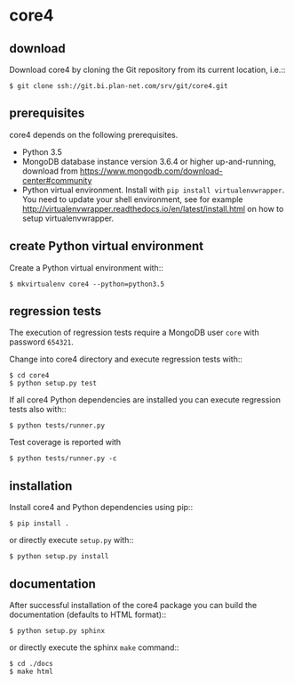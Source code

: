 core4
===== 

download
--------

Download core4 by cloning the Git repository from its current location, i.e.::

    $ git clone ssh://git.bi.plan-net.com/srv/git/core4.git


prerequisites 
-------------
core4 depends on the following prerequisites.


* Python 3.5
* MongoDB database instance version 3.6.4 or higher up-and-running, 
  download from https://www.mongodb.com/download-center#community
* Python virtual environment. Install with ``pip install virtualenvwrapper``. 
  You need to update your shell environment, see for example
  http://virtualenvwrapper.readthedocs.io/en/latest/install.html on how to
  setup virtualenvwrapper.


create Python virtual environment
---------------------------------

Create a Python virtual environment with::

    $ mkvirtualenv core4 --python=python3.5
    

regression tests
----------------

The execution of regression tests require a MongoDB user ``core`` with password
``654321``.

Change into core4 directory and execute regression tests with::

    $ cd core4
    $ python setup.py test

If all core4 Python dependencies are installed you can execute regression tests
also with::

    $ python tests/runner.py
    
Test coverage is reported with

    $ python tests/runner.py -c
    
    
installation
------------

Install core4 and Python dependencies using pip::

    $ pip install .
    

or directly execute  ``setup.py`` with::

    $ python setup.py install


documentation
-------------

After successful installation of the core4 package you can build the
documentation (defaults to HTML format)::

    $ python setup.py sphinx
    
or directly execute the sphinx ``make`` command::

    $ cd ./docs
    $ make html
